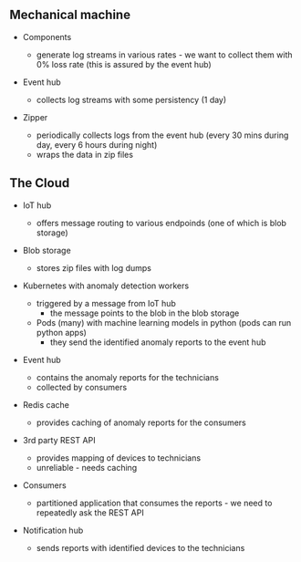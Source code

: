 ## Mechanical machine

- Components
  - generate log streams in various rates - we want to collect them with 0% loss rate (this is assured by the event hub)

- Event hub
  - collects log streams with some persistency (1 day)

- Zipper
  - periodically collects logs from the event hub (every 30 mins during day, every 6 hours during night)
  - wraps the data in zip files

## The Cloud

- IoT hub
  - offers message routing to various endpoinds (one of which is blob storage)

- Blob storage
  - stores zip files with log dumps

- Kubernetes with anomaly detection workers
  - triggered by a message from IoT hub
    - the message points to the blob in the blob storage
  - Pods (many) with machine learning models in python (pods can run python apps)
    - they send the identified anomaly reports to the event hub

- Event hub
  - contains the anomaly reports for the technicians
  - collected by consumers

- Redis cache
  - provides caching of anomaly reports for the consumers

- 3rd party REST API 
  - provides mapping of devices to technicians
  - unreliable - needs caching

- Consumers
  - partitioned application that consumes the reports - we need to repeatedly ask the REST API

- Notification hub
  - sends reports with identified devices to the technicians
